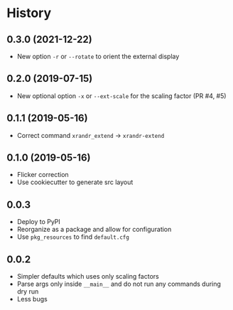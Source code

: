 # History

0.3.0 (2021-12-22)
------------------

* New option `-r` or `--rotate` to orient the external display

0.2.0 (2019-07-15)
------------------

* New optional option `-x` or `--ext-scale` for the scaling factor (PR #4, #5)

0.1.1 (2019-05-16)
------------------

* Correct command `xrandr_extend` -> `xrandr-extend`

0.1.0 (2019-05-16)
------------------

* Flicker correction
* Use cookiecutter to generate src layout

0.0.3
-----

* Deploy to PyPI
* Reorganize as a package and allow for configuration
* Use `pkg_resources` to find `default.cfg`

0.0.2
-----

* Simpler defaults which uses only scaling factors
* Parse args only inside `__main__` and do not run any commands during dry run
* Less bugs

